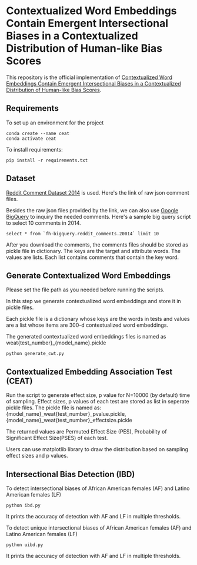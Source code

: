 # Contextualized Word Embeddings Contain Emergent Intersectional Biases in a Contextualized Distribution of Human-like Bias Scores

This repository is the official implementation of [Contextualized Word Embeddings Contain Emergent Intersectional Biases in a Contextualized Distribution of Human-like Bias Scores](https://arxiv.org/). 

## Requirements

To set up an environment for the project

```
conda create --name ceat
conda activate ceat
```

To install requirements:

```setup
pip install -r requirements.txt
```


## Dataset
[Reddit Comment Dataset 2014](https://files.pushshift.io/reddit/comments/) is used. Here's the link of raw json comment files.

Besides the raw json files provided by the link, we can also use [Google BigQuery](https://cloud.google.com/bigquery) to inquiry the needed comments. Here's a sample big query script to select 10 comments in 2014.

```{sql}
select * from `fh-bigquery.reddit_comments.20014` limit 10
```

After you download the comments, the comments files should be stored as pickle file in dictionary. The keys are the target and attribute words. The values are lists. Each list contains comments that contain the key word.


## Generate Contextualized Word Embeddings

Please set the file path as you needed before running the scripts.

In this step we generate contextualized word embeddings and store it in pickle files. 

Each pickle file is a dictionary whose keys are the words in tests and values are a list whose items are 300-d contextualized word embeddings.

The generated contextualized word embeddings files is named as weat{test_number}_{model_name}.pickle

```
python generate_cwt.py
```

## Contextualized Embedding Association Test (CEAT)

Run the script to generate effect size, p value for N=10000 (by default) time of sampling.
Effect sizes, p values of each test are stored as list in seperate pickle files. 
The pickle file is named as: {model_name}_weat{test_number}_pvalue.pickle, {model_name}_weat{test_number}_effectsize.pickle

The returned values are Permuted Effect Size (PES), Probability of Significant Effect Size(PSES) of each test. 

Users can use matplotlib library to draw the distribution based on sampling effect sizes and p values.

## Intersectional Bias Detection (IBD)

To detect intersectional biases of African American females (AF) and Latino American females (LF)

```
python ibd.py
```

It prints the accuracy of detection with AF and LF in multiple thresholds.

To detect unique intersectional biases of African American females (AF) and Latino American females (LF)

```
python uibd.py
```

It prints the accuracy of detection with AF and LF in multiple thresholds.


